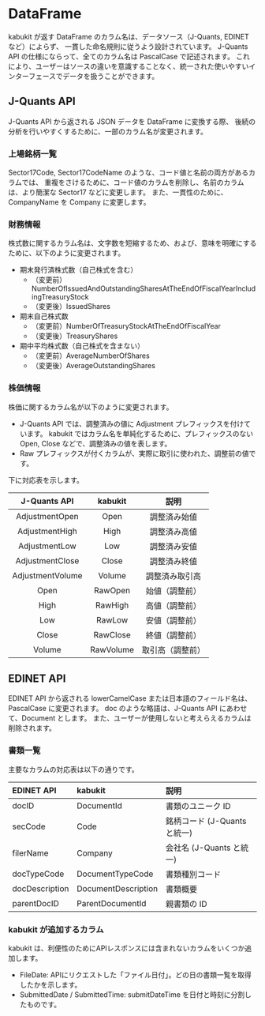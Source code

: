 # DataFrame

kabukit が返す DataFrame のカラム名は、データソース（J-Quants, EDINET など）によらず、
一貫した命名規則に従うよう設計されています。
J-Quants API の仕様にならって、全てのカラム名は PascalCase で記述されます。
これにより、ユーザーはソースの違いを意識することなく、統一された使いやすいインターフェースでデータを扱うことができます。

## J-Quants API

J-Quants API から返される JSON データを DataFrame に変換する際、
後続の分析を行いやすくするために、一部のカラム名が変更されます。

### 上場銘柄一覧

Sector17Code, Sector17CodeName のような、コード値と名前の両方があるカラムでは、
重複をさけるために、コード値のカラムを削除し、名前のカラムは、より簡潔な Sector17 などに変更します。
また、一貫性のために、CompanyName を Company に変更します。

### 財務情報

株式数に関するカラム名は、文字数を短縮するため、および、意味を明確にするために、以下のように変更されます。

- 期末発行済株式数（自己株式を含む）
    - （変更前）NumberOfIssuedAndOutstandingSharesAtTheEndOfFiscalYearIncludingTreasuryStock
    - （変更後）IssuedShares
- 期末自己株式数
    - （変更前）NumberOfTreasuryStockAtTheEndOfFiscalYear
    - （変更後）TreasuryShares
- 期中平均株式数（自己株式を含まない）
    - （変更前）AverageNumberOfShares
    - （変更後）AverageOutstandingShares

### 株価情報

株価に関するカラム名が以下のように変更されます。

- J-Quants API では、調整済みの値に Adjustment プレフィックスを付けています。
  kabukit ではカラム名を単純化するために、プレフィックスのない Open, Close などで、調整済みの値を表します。
- Raw プレフィックスが付くカラムが、実際に取引に使われた、調整前の値です。

下に対応表を示します。

| J-Quants API | kabukit | 説明 |
| :--: | :--: | :--: |
| AdjustmentOpen | Open | 調整済み始値 |
| AdjustmentHigh | High | 調整済み高値 |
| AdjustmentLow | Low | 調整済み安値 |
| AdjustmentClose | Close | 調整済み終値 |
| AdjustmentVolume | Volume | 調整済み取引高 |
| Open | RawOpen | 始値（調整前） |
| High | RawHigh | 高値（調整前） |
| Low | RawLow | 安値（調整前） |
| Close | RawClose | 終値（調整前） |
| Volume | RawVolume | 取引高（調整前） |

## EDINET API

EDINET API から返される lowerCamelCase または日本語のフィールド名は、
PascalCase に変更されます。
doc のような略語は、J-Quants API にあわせて、Document とします。
また、ユーザーが使用しないと考えらえるカラムは削除されます。

### 書類一覧

主要なカラムの対応表は以下の通りです。

| EDINET API | kabukit | 説明 |
| :--- | :--- | :--- |
| docID | DocumentId | 書類のユニーク ID |
| secCode | Code | 銘柄コード (J-Quants と統一) |
| filerName | Company | 会社名 (J-Quants と統一) |
| docTypeCode | DocumentTypeCode | 書類種別コード |
| docDescription | DocumentDescription | 書類概要 |
| parentDocID | ParentDocumentId | 親書類の ID |

### kabukit が追加するカラム

kabukit は、利便性のためにAPIレスポンスには含まれないカラムをいくつか追加します。

- FileDate: APIにリクエストした「ファイル日付」。どの日の書類一覧を取得したかを示します。
- SubmittedDate / SubmittedTime: submitDateTime を日付と時刻に分割したものです。
